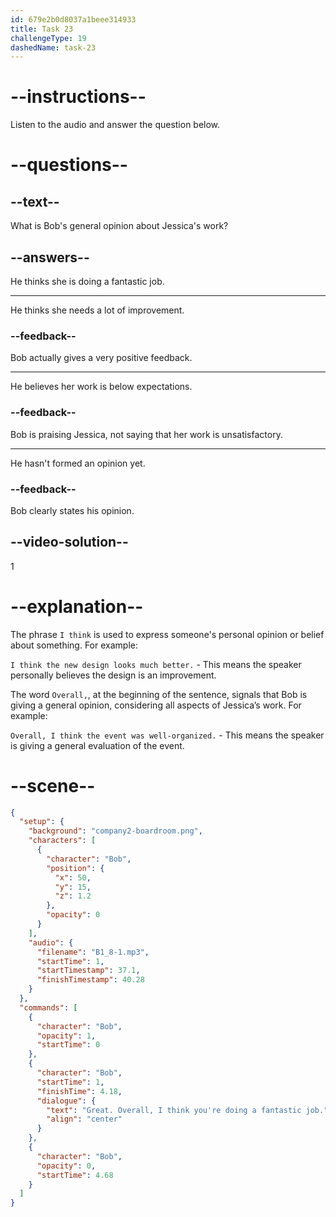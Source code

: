 ```yaml
---
id: 679e2b0d8037a1beee314933
title: Task 23
challengeType: 19
dashedName: task-23
---
```


<!-- (Audio) Bob: Great. Overall, I think you're doing a fantastic job. -->

# --instructions--

Listen to the audio and answer the question below.

# --questions--

## --text--

What is Bob's general opinion about Jessica's work?

## --answers--

He thinks she is doing a fantastic job.

---

He thinks she needs a lot of improvement.

### --feedback--

Bob actually gives a very positive feedback.

---

He believes her work is below expectations.

### --feedback--

Bob is praising Jessica, not saying that her work is unsatisfactory.

---

He hasn't formed an opinion yet.

### --feedback--

Bob clearly states his opinion.

## --video-solution--

1

# --explanation--

The phrase `I think` is used to express someone's personal opinion or belief about something. For example:

`I think the new design looks much better.` - This means the speaker personally believes the design is an improvement.

The word `Overall,`, at the beginning of the sentence, signals that Bob is giving a general opinion, considering all aspects of Jessica’s work. For example:

`Overall, I think the event was well-organized.` - This means the speaker is giving a general evaluation of the event.

# --scene--

```json
{
  "setup": {
    "background": "company2-boardroom.png",
    "characters": [
      {
        "character": "Bob",
        "position": {
          "x": 50,
          "y": 15,
          "z": 1.2
        },
        "opacity": 0
      }
    ],
    "audio": {
      "filename": "B1_8-1.mp3",
      "startTime": 1,
      "startTimestamp": 37.1,
      "finishTimestamp": 40.28
    }
  },
  "commands": [
    {
      "character": "Bob",
      "opacity": 1,
      "startTime": 0
    },
    {
      "character": "Bob",
      "startTime": 1,
      "finishTime": 4.18,
      "dialogue": {
        "text": "Great. Overall, I think you're doing a fantastic job.",
        "align": "center"
      }
    },
    {
      "character": "Bob",
      "opacity": 0,
      "startTime": 4.68
    }
  ]
}
```
